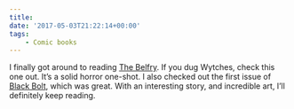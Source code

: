 ```yaml
---
title:
date: '2017-05-03T21:22:14+00:00'
tags:
    - Comic books
---
```


I finally got around to reading [The Belfry](https://www.comixology.com/The-Belfry/digital-comic/464908). If you dug Wytches, check this one out. It’s a solid horror one-shot. I also checked out the first issue of [Black Bolt](https://www.comixology.com/Black-Bolt-2017-1/digital-comic/494327?ref=c2VhcmNoL2luZGV4L2Rlc2t0b3Avc2xpZGVyTGlzdC90b3BSZXN1bHRzU2xpZGVy), which was great. With an interesting story, and incredible art, I’ll definitely keep reading.
